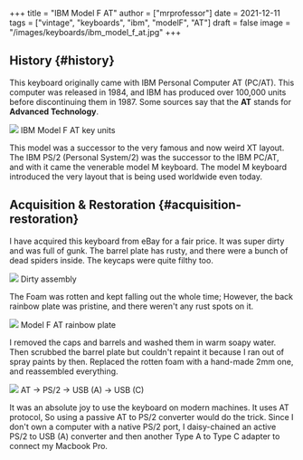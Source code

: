 +++
title = "IBM Model F AT"
author = ["mrprofessor"]
date = 2021-12-11
tags = ["vintage", "keyboards", "ibm", "modelF", "AT"]
draft = false
image = "/images/keyboards/ibm_model_f_at.jpg"
+++

## History {#history}

This keyboard originally came with IBM Personal Computer AT (PC/AT). This
computer was released in 1984, and IBM has produced over 100,000 units before
discontinuing them in 1987. Some sources say that the **AT** stands for **Advanced Technology**.

<div class="post-image">
  <img src="/images/keyboards/ibm_model_f_at_units.png" loading="lazy"/>
  <span class="img-description"> IBM Model F AT key units </span>
</div>

This model was a successor to the very famous and now weird XT layout. The IBM PS/2 (Personal System/2) was the successor to the IBM PC/AT, and with it came the venerable model M keyboard. The model M keyboard introduced the very layout that is being used worldwide even today.


## Acquisition &amp; Restoration {#acquisition-restoration}

I have acquired this keyboard from eBay for a fair price. It was super dirty and was full of gunk. The barrel plate has rusty, and there were a bunch of dead spiders inside. The keycaps were quite filthy too.

<div class="post-image">
  <img src="/images/keyboards/ibm_model_f_at_assembly_front.jpg" loading="lazy"/>
  <span class="img-description"> Dirty assembly </span>
</div>

The Foam was rotten and kept falling out the whole time; However, the back rainbow plate was pristine, and there weren't any rust spots on it.

<div class="post-image">
  <img src="/images/keyboards/ibm_model_f_at_assembly_back.jpg" loading="lazy"/>
  <span class="img-description"> Model F AT rainbow plate </span>
</div>

I removed the caps and barrels and washed them in warm soapy water. Then scrubbed the barrel plate but couldn't repaint it because I ran out of spray paints by then. Replaced the rotten foam with a hand-made 2mm one, and reassembled everything.

<div class="post-image">
  <img src="/images/keyboards/ibm_model_f_at_connector_chain.jpg" loading="lazy"/>
  <span class="img-description"> AT -> PS/2 -> USB (A) -> USB (C) </span>
</div>

It was an absolute joy to use the keyboard on modern machines. It uses AT protocol, So using a passive AT to PS/2 converter would do the trick. Since I don't own a computer with a native PS/2 port, I daisy-chained an active PS/2 to USB (A) converter and then another Type A to Type C adapter to connect my Macbook Pro.